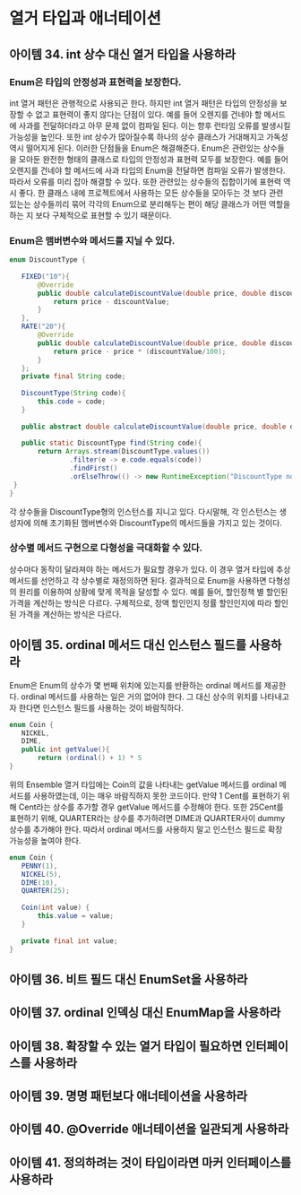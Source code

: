 # 열거 타입과 애너테이션
## 아이템 34. int 상수 대신 열거 타입을 사용하라

###  Enum은 타입의 안정성과 표현력을 보장한다.
 int 열거 패턴은 관행적으로 사용되곤 한다. 하지만 int 열거 패턴은 타입의 안정성을 보장할 수 없고 표현력이 좋지 않다는 단점이 있다. 예를 들어 오렌지를 건네야 할 메서드에 사과를 전달하더라고 아무 문제 없이 컴파일 된다. 이는 향후 런타임 오류를 발생시킬 가능성을 높인다. 또한 int 상수가 많아질수록 하나의 상수 클래스가 거대해지고 가독성 역시 떨어지게 된다. 이러한 단점들을 Enum은 해결해준다. Enum은 관련있는 상수들을 모아둔 완전한 형태의 클래스로 타입의 안정성과 표현력 모두를 보장한다. 예를 들어 오렌지를 건네야 할 메서드에 사과 타입의 Enum을 전달하면 컴파일 오류가 발생한다. 따라서 오류를 미리 잡아 해결할 수 있다. 또한 관련있는 상수들의 집합이기에 표현력 역시 좋다. 한 클래스 내에 프로젝트에서 사용하는 모든 상수들을 모아두는 것 보다 관련 있는는 상수들끼리 묶어 각각의 Enum으로 분리해두는 편이 해당 클래스가 어떤 역할을 하는 지 보다 구체적으로 표현할 수 있기 때문이다. 
 
 ### Enum은 맴버변수와 메서드를 지닐 수 있다.
 ```java
 enum DiscountType {  
      
    FIXED("10"){  
        @Override  
        public double calculateDiscountValue(double price, double discountValue) {  
            return price - discountValue;  
        }  
    },  
    RATE("20"){  
        @Override  
        public double calculateDiscountValue(double price, double discountValue) {  
            return price - price * (discountValue/100);  
        }  
    };  
	private final String code;  
    
    DiscountType(String code){  
        this.code = code;  
    }  
      
    public abstract double calculateDiscountValue(double price, double discountValue);  
    
    public static DiscountType find(String code){  
        return Arrays.stream(DiscountType.values())  
                .filter(e -> e.code.equals(code))  
                .findFirst()  
                .orElseThrow(() -> new RuntimeException("DiscountType not found"));  
  }  
}
 ```
 각 상수들을  DiscountType형의 인스턴스를 지니고 있다. 다시말해, 각 인스턴스는 생성자에 의해 초기화된 맴버변수와 DiscountType의 메서드들을 가지고 있는 것이다. 
 
 ### 상수별 메서드 구현으로 다형성을 극대화할 수 있다.
 상수마다 동작이 달라져야 하는 메서드가 필요할 경우가 있다. 이 경우 열거 타입에 추상 메서드를 선언하고 각 상수별로 재정의하면 된다. 결과적으로 Enum을 사용하면 다형성의 원리를 이용하여 상황에 맞게 목적을 달성할 수 있다. 예를 들어, 할인정책 별 할인된 가격을 계산하는 방식은 다르다. 구체적으로, 정액 할인인지 정률 할인인지에 따라 할인된 가격을 계산하는 방식은 다르다. 

 
## 아이템 35. ordinal 메서드 대신 인스턴스 필드를 사용하라
 Enum은 Enum의 상수가 몇 번째 위치에 있는지를 반환하는 ordinal 메서드를 제공한다. ordinal 메서드를 사용하는 일은 거의 없어야 한다. 그 대신 상수의 위치를 나타내고자 한다면 인스턴스 필드를 사용하는 것이 바람직하다.
 ```java
enum Coin {  
    NICKEL,  
    DIME,
    public int getValue(){  
        return (ordinal() + 1) * 5  
}
 ```
 위의 Ensemble 열거 타입에는 Coin의 값을 나타내는 getValue 메서드를 ordinal 메서드를 사용하였는데, 이는 매우 바람직하지 못한 코드이다. 만약 1 Cent를 표현하기 위해 Cent라는 상수를 추가할 경우 getValue 메서드를 수정해야 한다. 또한 25Cent를 표현하기 위해, QUARTER라는 상수를 추가하려면 DIME과 QUARTER사이 dummy 상수를 추가해야 한다. 따라서 ordinal 메서드를 사용하지 말고 인스턴스 필드로 확장 가능성을 높여야 한다.
 ```java
enum Coin {  
    PENNY(1),  
    NICKEL(5),  
    DIME(10),  
    QUARTER(25);  
    
    Coin(int value) {  
        this.value = value;  
    }  
  
    private final int value;  
}
```

## 아이템 36. 비트 필드 대신 EnumSet을 사용하라
## 아이템 37. ordinal 인덱싱 대신 EnumMap을 사용하라
## 아이템 38.  확장할 수 있는 열거 타입이 필요하면 인터페이스를 사용하라
## 아이템 39. 명명 패턴보다 애너테이션을 사용하라
## 아이템 40. @Override 애너테이션을 일관되게 사용하라
## 아이템 41. 정의하려는 것이 타입이라면 마커 인터페이스를 사용하라
